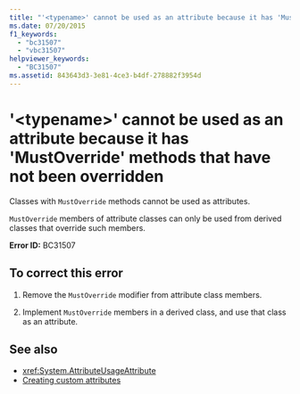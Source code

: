 ```yaml
---
title: "'<typename>' cannot be used as an attribute because it has 'MustOverride' methods that have not been overridden"
ms.date: 07/20/2015
f1_keywords: 
  - "bc31507"
  - "vbc31507"
helpviewer_keywords: 
  - "BC31507"
ms.assetid: 843643d3-3e81-4ce3-b4df-278882f3954d
---
```

# '\<typename>' cannot be used as an attribute because it has 'MustOverride' methods that have not been overridden
Classes with `MustOverride` methods cannot be used as attributes.  
  
 `MustOverride` members of attribute classes can only be used from derived classes that override such members.  
  
 **Error ID:** BC31507  
  
## To correct this error  
  
1.  Remove the `MustOverride` modifier from attribute class members.  
  
2.  Implement `MustOverride` members in a derived class, and use that class as an attribute.  
  
## See also
- <xref:System.AttributeUsageAttribute>
- [Creating custom attributes](~/docs/visual-basic/programming-guide/concepts/attributes/creating-custom-attributes.md)
